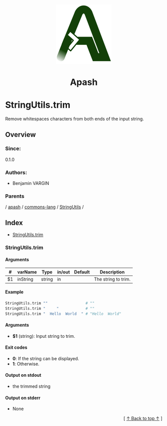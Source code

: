 
<div align='center' id='apash-top'>
  <a href='https://github.com/hastec-fr/apash'>
    <img alt='apash-logo' src='../../../../../../../assets/apash-logo.svg'/>
  </a>

  # Apash
</div>

# StringUtils.trim

Remove whitespaces characters from both ends of the input string.

## Overview

### Since:
0.1.0

### Authors:
* Benjamin VARGIN

### Parents
<!-- apash.parentBegin -->
[](../../../../.md) / [apash](../../../apash.md) / [commons-lang](../../commons-lang.md) / [StringUtils](../StringUtils.md) / 
<!-- apash.parentEnd -->

## Index

* [StringUtils.trim](#stringutilstrim)

### StringUtils.trim

#### Arguments
| #      | varName        | Type          | in/out   | Default    | Description                           |
|--------|----------------|---------------|----------|------------|---------------------------------------|
| $1     | inString       | string        | in       |            | The string to trim.                   |

#### Example

```bash
StringUtils.trim ""                 # ""
StringUtils.trim "     "            # ""
StringUtils.trim "  Hello  World  " # "Hello  World"
```

#### Arguments

* **$1** (string): Input string to trim.

#### Exit codes

* **0**: If the string can be displayed.
* **1**: Otherwise.

#### Output on stdout

* the trimmed string

#### Output on stderr

* None


  <div align='right'>[ <a href='#apash-top'>↑ Back to top ↑</a> ]</div>

